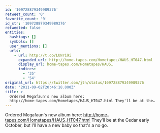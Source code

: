 ```yaml
---
id: '109728879349989376'
retweet_count: '0'
favorite_count: '0'
id_str: '109728879349989376'
retweeted: false
entities:
  hashtags: []
  symbols: []
  user_mentions: []
  urls:
    - url: http://t.co/LUNr19i
      expanded_url: http://home-tapes.com/Hometapes/HAUS_HT047.html
      display_url: home-tapes.com/Hometapes/HAUS…
      indices:
        - '35'
        - '54'
original_url: https://twitter.com/jth/status/109728879349989376
date: '2011-09-02T20:46:18.000Z'
title: >-
  Ordered Megafaun's new album here:
  http://home-tapes.com/Hometapes/HAUS_HT047.html They'll be at the…
---
```


Ordered Megafaun's new album here: http://home-tapes.com/Hometapes/HAUS_HT047.html They'll be at the Cedar early October, but I'll have a new baby so that's a no go.